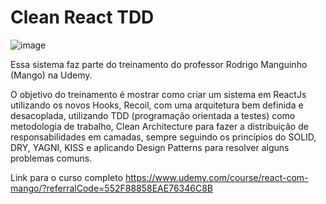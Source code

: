 # Clean React TDD

![image](https://user-images.githubusercontent.com/89309834/176257840-50193eb2-0e9e-4400-a17b-2d1946d8d417.png)

Essa sistema faz parte do treinamento do professor Rodrigo Manguinho (Mango) na Udemy.

O objetivo do treinamento é mostrar como criar um sistema em ReactJs utilizando os novos Hooks, Recoil, com uma arquitetura bem definida e desacoplada, utilizando TDD (programação orientada a testes) como metodologia de trabalho, Clean Architecture para fazer a distribuição de responsabilidades em camadas, sempre seguindo os princípios do SOLID, DRY, YAGNI, KISS e aplicando Design Patterns para resolver alguns problemas comuns.

Link para o curso completo https://www.udemy.com/course/react-com-mango/?referralCode=552F88858EAE76346C8B
